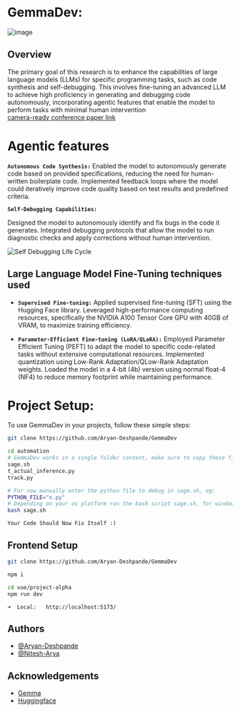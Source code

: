 # GemmaDev: 
![image](https://github.com/Aryan-Deshpande/GemmaDev/assets/72693780/a865d8f0-e436-4153-8bed-52a84c2e58b4)


## Overview
The primary goal of this research is to enhance the capabilities of large language models (LLMs) for specific programming tasks, such as code synthesis and self-debugging. This involves fine-tuning an advanced LLM to achieve high proficiency in generating and debugging code autonomously, incorporating agentic features that enable the model to perform tasks with minimal human intervention
<br>
[camera-ready conference paper link](https://drive.google.com/file/d/1Xdrp0SXQsaosv2EwarC26UG92DhgwuVu/view?usp=sharing)

# Agentic features
**`Autonomous Code Synthesis:`**
Enabled the model to autonomously generate code based on provided specifications, reducing the need for human-written boilerplate code.
Implemented feedback loops where the model could iteratively improve code quality based on test results and predefined criteria.

**`Self-Debugging Capabilities:`**

Designed the model to autonomously identify and fix bugs in the code it generates.
Integrated debugging protocols that allow the model to run diagnostic checks and apply corrections without human intervention.
<br>

![Self Debugging Life Cycle](https://github.com/Aryan-Deshpande/GemmaDev/assets/72693780/2516b6d6-2226-4c26-96f3-b1dba994cc47)

## Large Language Model Fine-Tuning techniques used

- **`Supervised Fine-tuning:`** 
Applied supervised fine-tuning (SFT) using the Hugging Face library.
Leveraged high-performance computing resources, specifically the NVIDIA A100 Tensor Core GPU with 40GB of VRAM, to maximize training efficiency.

- **`Parameter-Efficient Fine-tuning (LoRA/QLoRA):`** 
Employed Parameter Efficient Tuning (PEFT) to adapt the model to specific code-related tasks without extensive computational resources. Implemented quantization using Low-Rank Adaptation/QLow-Rank Adaptation weights. Loaded the model in a 4-bit (4b) version using normal float-4 (NF4) to reduce memory footprint while maintaining performance.

# **Project Setup:**
To use GemmaDev in your projects, follow these simple steps:

```sh
git clone https://github.com/Aryan-Deshpande/GemmaDev
```

```sh
cd automation
# GemmaDev works in a single folder context, make sure to copy these files into the specfic directory you need
sage.sh
t_actual_inference.py
track.py
```

```sh
# For now manually enter the python file to debug in sage.sh, eg:
PYTHON_FILE="x.py" 
# Depending on your os platform run the bash script sage.sh, for windows:
bash sage.sh
```

```
Your Code Should Now Fix Itself :)
```

## Frontend Setup
```sh
git clone https://github.com/Aryan-Deshpande/GemmaDev
```

```sh
npm i
```

```sh
cd vue/project-alpha
npm run dev
```

```
➜  Local:   http://localhost:5173/
```

## Authors

- [@Aryan-Deshpande](https://github.com/Aryan-Deshpande)
- [@Nitesh-Arya](https://github.com/Aryan-Deshpande)



## Acknowledgements
 - [Gemma](https://awesomeopensource.com/project/elangosundar/awesome-README-templates)
 - [Huggingface](https://github.com/matiassingers/awesome-readme)

